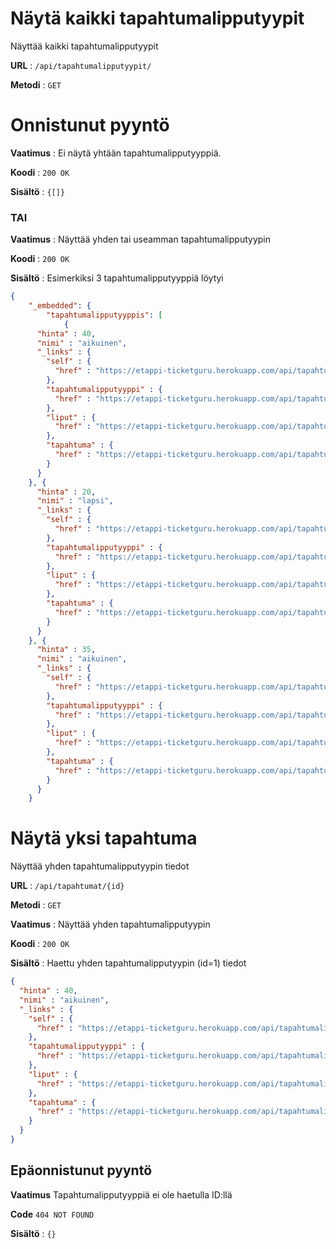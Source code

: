 # Näytä kaikki tapahtumalipputyypit

Näyttää kaikki tapahtumalipputyypit

**URL** : `/api/tapahtumalipputyypit/`

**Metodi** : `GET`

# Onnistunut pyyntö

**Vaatimus** : Ei näytä yhtään tapahtumalipputyyppiä.

**Koodi** : `200 OK`

**Sisältö** : `{[]}`

### TAI

**Vaatimus** : Näyttää yhden tai useamman tapahtumalipputyypin

**Koodi** : `200 OK`

**Sisältö** : Esimerkiksi 3 tapahtumalipputyyppiä löytyi

```json
{
    "_embedded": {
        "tapahtumalipputyyppis": [
            {
      "hinta" : 40,
      "nimi" : "aikuinen",
      "_links" : {
        "self" : {
          "href" : "https://etappi-ticketguru.herokuapp.com/api/tapahtumalipputyypit/1"
        },
        "tapahtumalipputyyppi" : {
          "href" : "https://etappi-ticketguru.herokuapp.com/api/tapahtumalipputyypit/1"
        },
        "liput" : {
          "href" : "https://etappi-ticketguru.herokuapp.com/api/tapahtumalipputyypit/1/liput"
        },
        "tapahtuma" : {
          "href" : "https://etappi-ticketguru.herokuapp.com/api/tapahtumalipputyypit/1/tapahtuma"
        }
      }
    }, {
      "hinta" : 20,
      "nimi" : "lapsi",
      "_links" : {
        "self" : {
          "href" : "https://etappi-ticketguru.herokuapp.com/api/tapahtumalipputyypit/2"
        },
        "tapahtumalipputyyppi" : {
          "href" : "https://etappi-ticketguru.herokuapp.com/api/tapahtumalipputyypit/2"
        },
        "liput" : {
          "href" : "https://etappi-ticketguru.herokuapp.com/api/tapahtumalipputyypit/2/liput"
        },
        "tapahtuma" : {
          "href" : "https://etappi-ticketguru.herokuapp.com/api/tapahtumalipputyypit/2/tapahtuma"
        }
      }
    }, {
      "hinta" : 35,
      "nimi" : "aikuinen",
      "_links" : {
        "self" : {
          "href" : "https://etappi-ticketguru.herokuapp.com/api/tapahtumalipputyypit/6"
        },
        "tapahtumalipputyyppi" : {
          "href" : "https://etappi-ticketguru.herokuapp.com/api/tapahtumalipputyypit/6"
        },
        "liput" : {
          "href" : "https://etappi-ticketguru.herokuapp.com/api/tapahtumalipputyypit/6/liput"
        },
        "tapahtuma" : {
          "href" : "https://etappi-ticketguru.herokuapp.com/api/tapahtumalipputyypit/6/tapahtuma"
        }
      }
    }
```
# Näytä yksi tapahtuma

Näyttää yhden tapahtumalipputyypin tiedot

**URL** : `/api/tapahtumat/{id}`

**Metodi** : `GET`

**Vaatimus** : Näyttää yhden tapahtumalipputyypin

**Koodi** : `200 OK`

**Sisältö** : Haettu yhden tapahtumalipputyypin (id=1) tiedot
```json
{
  "hinta" : 40,
  "nimi" : "aikuinen",
  "_links" : {
    "self" : {
      "href" : "https://etappi-ticketguru.herokuapp.com/api/tapahtumalipputyypit/1"
    },
    "tapahtumalipputyyppi" : {
      "href" : "https://etappi-ticketguru.herokuapp.com/api/tapahtumalipputyypit/1"
    },
    "liput" : {
      "href" : "https://etappi-ticketguru.herokuapp.com/api/tapahtumalipputyypit/1/liput"
    },
    "tapahtuma" : {
      "href" : "https://etappi-ticketguru.herokuapp.com/api/tapahtumalipputyypit/1/tapahtuma"
    }
  }
}
```
## Epäonnistunut pyyntö

**Vaatimus** Tapahtumalipputyyppiä ei ole haetulla ID:llä

**Code** `404 NOT FOUND`

**Sisältö** : `{}`
